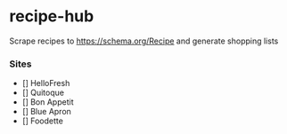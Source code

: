 # recipe-hub

Scrape recipes to https://schema.org/Recipe and generate shopping lists

### Sites
- [] HelloFresh
- [] Quitoque 
- [] Bon Appetit
- [] Blue Apron
- [] Foodette
